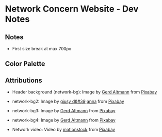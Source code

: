 # Network Concern Website - Dev Notes

## Notes

- First size break at max 700px

## Color Palette

## Attributions

- Header background (network-bg): Image by <a href="https://pixabay.com/users/geralt-9301/?utm_source=link-attribution&utm_medium=referral&utm_campaign=image&utm_content=4636686">Gerd Altmann</a> from <a href="https://pixabay.com//?utm_source=link-attribution&utm_medium=referral&utm_campaign=image&utm_content=4636686">Pixabay</a>

- network-bg2: Image by <a href="https://pixabay.com/users/giusy64-190975/?utm_source=link-attribution&utm_medium=referral&utm_campaign=image&utm_content=1614045">giusy d&amp;#39;anna</a> from <a href="https://pixabay.com//?utm_source=link-attribution&utm_medium=referral&utm_campaign=image&utm_content=1614045">Pixabay</a>

- network-bg3: Image by <a href="https://pixabay.com/users/geralt-9301/?utm_source=link-attribution&utm_medium=referral&utm_campaign=image&utm_content=5199241">Gerd Altmann</a> from <a href="https://pixabay.com//?utm_source=link-attribution&utm_medium=referral&utm_campaign=image&utm_content=5199241">Pixabay</a>

- network-bg4: Image by <a href="https://pixabay.com/users/geralt-9301/?utm_source=link-attribution&utm_medium=referral&utm_campaign=image&utm_content=4760284">Gerd Altmann</a> from <a href="https://pixabay.com//?utm_source=link-attribution&utm_medium=referral&utm_campaign=image&utm_content=4760284">Pixabay</a>

- Network video: Video by <a href="https://pixabay.com/users/motionstock-13298494/?utm_source=link-attribution&utm_medium=referral&utm_campaign=video&utm_content=27725">motionstock</a> from <a href="https://pixabay.com//?utm_source=link-attribution&utm_medium=referral&utm_campaign=video&utm_content=27725">Pixabay</a>